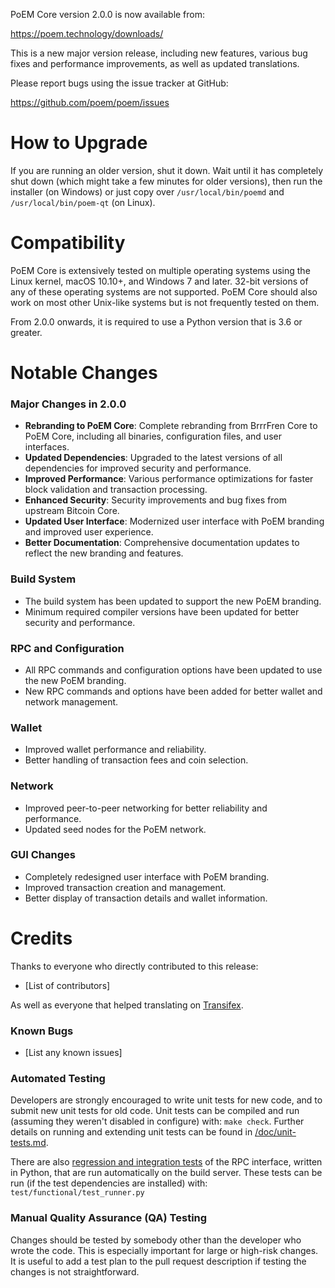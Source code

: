 PoEM Core version 2.0.0 is now available from:

  <https://poem.technology/downloads/>

This is a new major version release, including new features, various bug fixes and
performance improvements, as well as updated translations.

Please report bugs using the issue tracker at GitHub:

  <https://github.com/poem/poem/issues>

How to Upgrade
=============

If you are running an older version, shut it down. Wait until it has completely
shut down (which might take a few minutes for older versions), then run the 
installer (on Windows) or just copy over `/usr/local/bin/poemd` and `/usr/local/bin/poem-qt` (on Linux).

Compatibility
============

PoEM Core is extensively tested on multiple operating systems using
the Linux kernel, macOS 10.10+, and Windows 7 and later. 32-bit versions of any
of these operating systems are not supported. PoEM Core should also work on most other Unix-like
systems but is not frequently tested on them.

From 2.0.0 onwards, it is required to use a Python version that is 3.6 or
greater.

Notable Changes
===============

### Major Changes in 2.0.0

- **Rebranding to PoEM Core**: Complete rebranding from BrrrFren Core to PoEM Core, including all binaries, configuration files, and user interfaces.
- **Updated Dependencies**: Upgraded to the latest versions of all dependencies for improved security and performance.
- **Improved Performance**: Various performance optimizations for faster block validation and transaction processing.
- **Enhanced Security**: Security improvements and bug fixes from upstream Bitcoin Core.
- **Updated User Interface**: Modernized user interface with PoEM branding and improved user experience.
- **Better Documentation**: Comprehensive documentation updates to reflect the new branding and features.

### Build System

- The build system has been updated to support the new PoEM branding.
- Minimum required compiler versions have been updated for better security and performance.

### RPC and Configuration

- All RPC commands and configuration options have been updated to use the new PoEM branding.
- New RPC commands and options have been added for better wallet and network management.

### Wallet

- Improved wallet performance and reliability.
- Better handling of transaction fees and coin selection.

### Network

- Improved peer-to-peer networking for better reliability and performance.
- Updated seed nodes for the PoEM network.

### GUI Changes

- Completely redesigned user interface with PoEM branding.
- Improved transaction creation and management.
- Better display of transaction details and wallet information.

Credits
=======

Thanks to everyone who directly contributed to this release:

- [List of contributors]

As well as everyone that helped translating on [Transifex](https://www.transifex.com/poem/poem/).

### Known Bugs

- [List any known issues]

### Automated Testing

Developers are strongly encouraged to write unit tests for new code, and to
submit new unit tests for old code. Unit tests can be compiled and run
(assuming they weren't disabled in configure) with: `make check`. Further details on running
and extending unit tests can be found in [/doc/unit-tests.md](/doc/unit-tests.md).

There are also [regression and integration tests](/test/README.md) of the RPC interface, written
in Python, that are run automatically on the build server. These tests can be run (if the
test dependencies are installed) with: `test/functional/test_runner.py`

### Manual Quality Assurance (QA) Testing

Changes should be tested by somebody other than the developer who wrote the
code. This is especially important for large or high-risk changes. It is useful
to add a test plan to the pull request description if testing the changes is
not straightforward.

